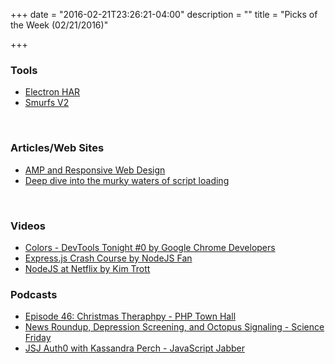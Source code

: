 +++
date = "2016-02-21T23:26:21-04:00"
description = ""
title = "Picks of the Week (02/21/2016)"

+++

<h3 id="tools:ed9eefdea82f1ffdba33c9a3e0af6acb">Tools</h3>

<ul>
<li><a href="https://github.com/shyiko/electron-har">Electron HAR</a></li>
<li><a href="https://github.com/joychester/Smurfs_v2">Smurfs V2</a></li>
</ul>

<p><br /></p>

<h3 id="articles-web-sites:ed9eefdea82f1ffdba33c9a3e0af6acb">Articles/Web Sites</h3>

<ul>
<li><a href="http://responsivenews.co.uk/post/131144968568/amp-and-responsive-web-design">AMP and Responsive Web Design</a></li>
<li><a href="http://www.html5rocks.com/en/tutorials/speed/script-loading/">Deep dive into the murky waters of script loading</a></li>
</ul>

<p><br /></p>

<h3 id="videos:ed9eefdea82f1ffdba33c9a3e0af6acb">Videos</h3>

<ul>
<li><a href="https://www.youtube.com/watch?v=nLpNHNlonMs">Colors - DevTools Tonight #0 by Google Chrome Developers</a></li>
<li><a href="https://www.youtube.com/watch?v=aHqnFWLP7wA">Express.js Crash Course by NodeJS Fan</a></li>
<li><a href="https://www.youtube.com/watch?v=p74282nDMX8">NodeJS at Netflix by Kim Trott</a>
<br /></li>
</ul>

<h3 id="podcasts:ed9eefdea82f1ffdba33c9a3e0af6acb">Podcasts</h3>

<ul>
<li><a href="https://phptownhall.com/episode-46-christmas-theraphpy/">Episode 46: Christmas Theraphpy - PHP Town Hall</a></li>
<li><a href="http://www.sciencefriday.com/podcast/hr1-news-roundup-depression-screening-octopus-signaling-political-bias-macroscope/">News Roundup, Depression Screening, and Octopus Signaling - Science Friday</a></li>
<li><a href="https://devchat.tv/js-jabber/197-jsj-auth0-with-kassandra-perch">JSJ Auth0 with Kassandra Perch - JavaScript Jabber</a></li>
</ul>
